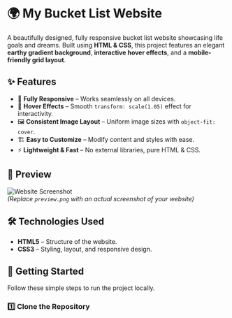# 🌍 My Bucket List Website

A beautifully designed, fully responsive bucket list website showcasing life goals and dreams. Built using **HTML & CSS**, this project features an elegant **earthy gradient background**, **interactive hover effects**, and a **mobile-friendly grid layout**.

## ✨ Features
- 📱 **Fully Responsive** – Works seamlessly on all devices.
- 🎨 **Hover Effects** – Smooth `transform: scale(1.05)` effect for interactivity.
- 🖼 **Consistent Image Layout** – Uniform image sizes with `object-fit: cover`.
- 🏗 **Easy to Customize** – Modify content and styles with ease.
- ⚡ **Lightweight & Fast** – No external libraries, pure HTML & CSS.

## 📸 Preview
![Website Screenshot](images/preview.png)  
*(Replace `preview.png` with an actual screenshot of your website)*

## 🛠️ Technologies Used
- **HTML5** – Structure of the website.
- **CSS3** – Styling, layout, and responsive design.

## 🚀 Getting Started
Follow these simple steps to run the project locally.

### **1️⃣ Clone the Repository**
